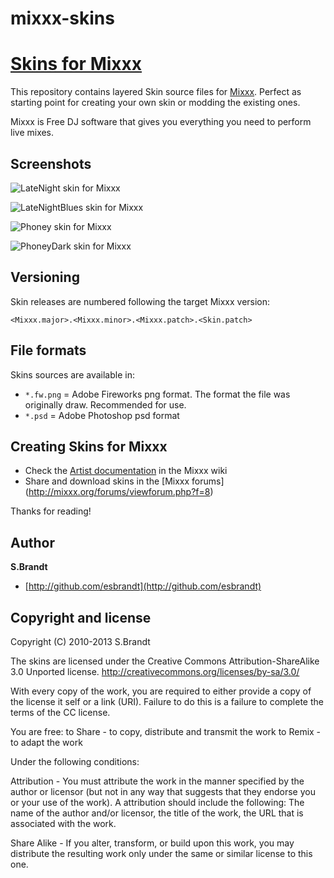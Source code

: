mixxx-skins
===========

# [Skins for Mixxx](https://github.com/esbrandt/mixxx-skins)

This repository contains layered Skin source files for [Mixxx](https://github.com/mixxxdj/mixxx).
Perfect as starting point for creating your own skin or modding the existing ones.

Mixxx is Free DJ software that gives you everything you need to perform live mixes.


## Screenshots

![LateNight skin for Mixxx](https://raw.github.com/esbrandt/mixxx-skins/master/LateNight1280x800-WXGA-1.10.0/LateNight1280x800-WXGA-1.10.0-final.png)

![LateNightBlues skin for Mixxx](https://raw.github.com/esbrandt/mixxx-skins/master/LateNightBlues1280x800-WXGA-1.10.0/LateNightBlues1280x800-WXGA-1.10.0.final.png)

![Phoney skin for Mixxx](https://raw.github.com/esbrandt/mixxx-skins/master/Phoney1600x1200-UXGA-1.9/Phoney1600x1200-UXGA-1.9-final.png)

![PhoneyDark skin for Mixxx](https://raw.github.com/esbrandt/mixxx-skins/master/PhoneyDark1600x1200-UXGA-1.9/PhoneyDark1600x1200-UXGA-1.9-final.png)


## Versioning

Skin releases are numbered following the target Mixxx version:

`<Mixxx.major>.<Mixxx.minor>.<Mixxx.patch>.<Skin.patch>`


## File formats

Skins sources are available in:
* `*.fw.png` = Adobe Fireworks png format. The format the file was originally draw. Recommended for use.
* `*.psd` = Adobe Photoshop psd format


## Creating Skins for Mixxx

* Check the [Artist documentation](http://mixxx.org/wiki/doku.php#artist_documentation) in the Mixxx wiki
* Share and download skins in the [Mixxx forums] (http://mixxx.org/forums/viewforum.php?f=8)


Thanks for reading!


## Author

**S.Brandt**

+ [http://github.com/esbrandt](http://github.com/esbrandt)


## Copyright and license

Copyright (C) 2010-2013 S.Brandt

The skins are licensed under the Creative Commons Attribution-ShareAlike 3.0 Unported license.
http://creativecommons.org/licenses/by-sa/3.0/

With every copy of the work, you are required to either provide a copy of the license it self
or a link (URI). Failure to do this is a failure to complete the terms of the CC license.

You are free:
to Share - to copy, distribute and transmit the work
to Remix - to adapt the work

Under the following conditions:

Attribution - You must attribute the work in the manner specified by the author or licensor
(but not in any way that suggests that they endorse you or your use of the work).
A attribution should include the following: The name of the author and/or licensor, 
the title of the work, the URL that is associated with the work.

Share Alike - If you alter, transform, or build upon this work, you may distribute
the resulting work only under the same or similar license to this one.
